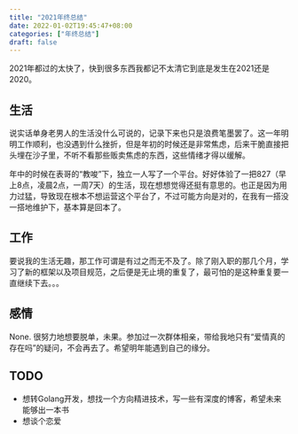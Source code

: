 ```yaml
---
title: "2021年终总结"
date: 2022-01-02T19:45:47+08:00
categories: ["年终总结"]
draft: false
---
```

2021年都过的太快了，快到很多东西我都记不太清它到底是发生在2021还是2020。

## 生活
说实话单身老男人的生活没什么可说的，记录下来也只是浪费笔墨罢了。这一年明明工作顺利，也没遇到什么挫折，但是年初的时候还是非常焦虑，后来干脆直接把头埋在沙子里，不听不看那些贩卖焦虑的东西，这些情绪才得以缓解。

年中的时候在表哥的“教唆”下，独立一人写了一个平台。好好体验了一把827（早上8点，凌晨2点，一周7天）的生活，现在想想觉得还挺有意思的。也正是因为用力过猛，导致现在根本不想运营这个平台了，不过可能方向是对的，在我有一搭没一搭地维护下，基本算是回本了。

## 工作
要说我的生活无趣，那工作可谓是有过之而无不及了。除了刚入职的那几个月，学习了新的框架以及项目规范，之后便是无止境的重复了，最可怕的是这种重复要一直继续下去。。。

## 感情
None. 很努力地想要脱单，未果。参加过一次群体相亲，带给我地只有“爱情真的存在吗”的疑问，不会再去了。希望明年能遇到自己的缘分。

## TODO

- 想转Golang开发，想找一个方向精进技术，写一些有深度的博客，希望未来能够出一本书
- 想谈个恋爱
